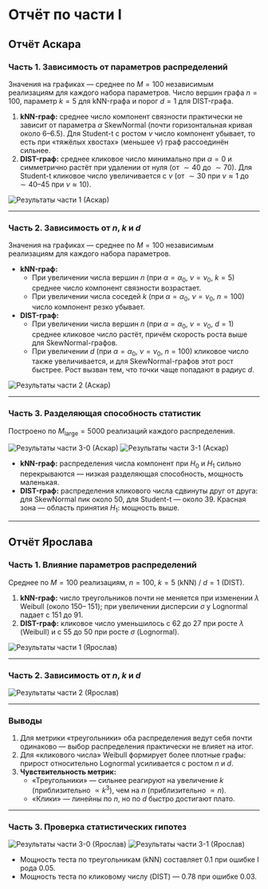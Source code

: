 # Отчёт по части I

## Отчёт Аскара

### Часть 1. Зависимость от параметров распределений
Значения на графиках — среднее по $M = 100$ независимым реализациям для каждого набора параметров. Число вершин графа $n = 100$, параметр $k = 5$ для kNN-графа и порог $d = 1$ для DIST-графа.

1. **kNN-граф:** среднее число компонент связности практически не зависит от параметра $\alpha$ SkewNormal (почти горизонтальная кривая около $6$–$6.5$). Для Student-t с ростом $\nu$ число компонент убывает, то есть при «тяжёлых хвостах» (меньшее $\nu$) граф рассоединён сильнее.  
2. **DIST-граф:** среднее кликовое число минимально при $\alpha = 0$ и симметрично растёт при удалении от нуля (от $\sim 40$ до $\sim 70$). Для Student-t кликовое число увеличивается с $\nu$ (от $\sim 30$ при $\nu \approx 1$ до $\sim 40$–$45$ при $\nu \approx 10$).

![Результаты части 1 (Аскар)](report/part_1_report/Graphics/part1_results_Askar.png)

---

### Часть 2. Зависимость от $n$, $k$ и $d$
Значения на графиках — среднее по $M = 100$ независимым реализациям для каждого набора параметров.

- **kNN-граф:**
  - При увеличении числа вершин $n$ (при $\alpha = \alpha_0$, $\nu = \nu_0$, $k = 5$) среднее число компонент связности возрастает.
  - При увеличении числа соседей $k$ (при $\alpha = \alpha_0$, $\nu = \nu_0$, $n = 100$) число компонент резко убывает.
- **DIST-граф:**
  - При увеличении числа вершин $n$ (при $\alpha = \alpha_0$, $\nu = \nu_0$, $d = 1$) среднее кликовое число растёт, причём скорость роста выше для SkewNormal-графов.
  - При увеличении $d$ (при $\alpha = \alpha_0$, $\nu = \nu_0$, $n = 100$) кликовое число также увеличивается, и для SkewNormal-графов этот рост быстрее. Рост вызван тем, что точки чаще попадают в радиус $d$.

![Результаты части 2 (Аскар)](report/part_1_report/Graphics/part2_results_Askar.png)

---

### Часть 3. Разделяющая способность статистик
Построено по $M_{\text{large}} = 5000$ реализаций каждого распределения.

![Результаты части 3-0 (Аскар)](report/part_1_report/Graphics/part3_results_0_Askar.png)
![Результаты части 3-1 (Аскар)](report/part_1_report/Graphics/part3_results_1_Askar.png)

- **kNN-граф:** распределения числа компонент при $H_0$ и $H_1$ сильно перекрываются — низкая разделяющая способность, мощность маленькая.  
- **DIST-граф:** распределения кликового числа сдвинуты друг от друга: для SkewNormal пик около 50, для Student-t — около 39. Красная зона — область принятия $H_1$: мощность выше.

---

## Отчёт Ярослава

### Часть 1. Влияние параметров распределений
Среднее по $M = 100$ реализациям, $n = 100$, $k = 5$ (kNN) / $d = 1$ (DIST).

1. **kNN-граф:** число треугольников почти не меняется при изменении $\lambda$ Weibull (около $150$– $151$); при увеличении дисперсии $\sigma$ у Lognormal падает с $151$ до $91$.  
2. **DIST-граф:** кликовое число уменьшилось с $62$ до $27$ при росте $\lambda$ (Weibull) и с $55$ до $50$ при росте $\sigma$ (Lognormal).

![Результаты части 1 (Ярослав)](report/part_1_report/Graphics/part1_results_Yaroslav.png)

---

### Часть 2. Зависимость от $n$, $k$ и $d$

![Результаты части 2 (Ярослав)](report/part_1_report/Graphics/part2_results_Yaroslav.png)

---

### Выводы
1. Для метрики «треугольники» оба распределения ведут себя почти одинаково — выбор распределения практически не влияет на итог.  
2. Для «кликового числа» Weibull формирует более плотные графы: прирост относительно Lognormal усиливается с ростом $n$ и $d$.  
3. **Чувствительность метрик:**  
   - «Треугольники» — сильнее реагируют на увеличение $k$ (приблизительно $\propto k^{3}$), чем на $n$ (приблизительно $\propto n$).  
   - «Клики» — линейны по $n$, но по $d$ быстро достигают плато.

---

### Часть 3. Проверка статистических гипотез

![Результаты части 3-0 (Ярослав)](report/part_1_report/Graphics/part3_results_0_Yaroslav.png)
![Результаты части 3-1 (Ярослав)](report/part_1_report/Graphics/part3_results_1_Yaroslav.png)

- Мощность теста по треугольникам (kNN) составляет $0.1$ при ошибке I рода $0.05$.  
- Мощность теста по кликовому числу (DIST) — $0.78$ при ошибке $0.03$.
